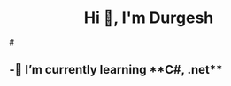 <h1 align="center">Hi 👋, I'm Durgesh</h1>
#<h2>-🌱 I’m currently learning **C#, .net**</h2>

<p align="left">
</p>
